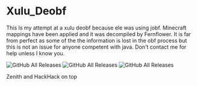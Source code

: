 # Xulu_Deobf
This Is my attempt at a xulu deobf because ele was using jobf. Minecraft mappings have been applied and it was decompiled by Fernflower. It is far from perfect as some of the the information is lost in the obf process but this is not an issue for anyone competent with java. Don't contact me for help unless I know you.

![GitHub All Releases](https://img.shields.io/github/downloads/Gopro336/Xulu_Deobf_By336/total)
![GitHub All Releases](https://img.shields.io/github/downloads/Zoom69/HackHack/total)
![GitHub All Releases](https://img.shields.io/github/downloads/sago2b2t/rip-xulu/total)

Zenith and HackHack on top
